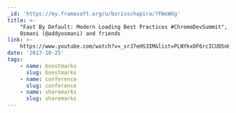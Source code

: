 ```yaml
---
_id: 'https://my.framasoft.org/u/borisschapira/?FWxWUg'
title: >-
    "Fast By Default: Modern Loading Best Practices #ChromeDevSummit", Addy
    Osmani (@addyosmani) and friends
link: >-
    https://www.youtube.com/watch?v=_srJ7eHS3IM&list=PLNYkxOF6rcICUD5nBfRdAR6Fveosnqa5m&index=6
date: '2017-10-25'
tags:
    - name: boostmarks
      slug: boostmarks
    - name: conference
      slug: conference
    - name: sharemarks
      slug: sharemarks
---
```


<div class="markdown"><p></p></div>
